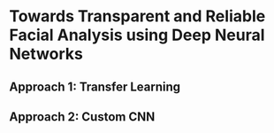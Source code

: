 # Towards Transparent and Reliable Facial Analysis using Deep Neural Networks

## Approach 1: Transfer Learning
## Approach 2: Custom CNN
